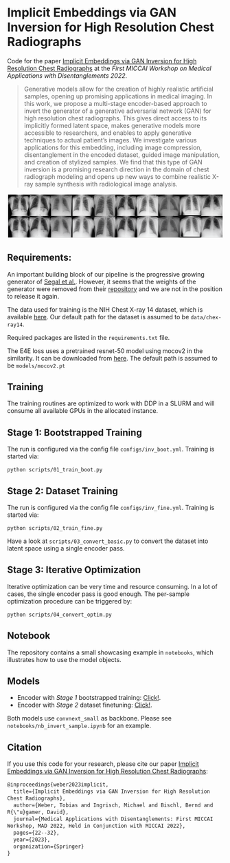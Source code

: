 # Implicit Embeddings via GAN Inversion for High Resolution Chest Radiographs

Code for the paper [Implicit Embeddings via GAN Inversion for High Resolution Chest Radiographs](https://link.springer.com/chapter/10.1007/978-3-031-25046-0_3)
at the *First MICCAI Workshop on Medical Applications with Disentanglements 2022*.

>Generative models allow for the creation of highly realistic artificial samples, 
> opening up promising applications in medical imaging. In this work, we propose a 
> multi-stage encoder-based approach to invert the generator of a 
> generative adversarial network (GAN) for high resolution chest radiographs. 
> This gives direct access to its implicitly formed latent space, makes generative 
> models more accessible to researchers, and enables to apply generative techniques 
> to actual patient’s images. We investigate various applications for this embedding, 
> including image compression, disentanglement in the encoded dataset, 
> guided image manipulation, and creation of stylized samples. 
> We find that this type of GAN inversion is a promising research direction in 
> the domain of chest radiograph modeling and opens up new ways to combine realistic 
> X-ray sample synthesis with radiological image analysis.

<p align="center">
<img src=assets/inversion_grid.png />
</p>

## Requirements:

An important building block of our pipeline is the progressive growing generator of
[Segal et al.](https://link.springer.com/article/10.1007/s42979-021-00720-7).
However, it seems that the weights of the generator were removed from 
their [repository](https://github.com/BradSegal/CXR_PGGAN) and 
we are not in the position to release it again.

The data used for training is the NIH Chest X-ray 14 dataset, which is available
[here](https://nihcc.app.box.com/v/ChestXray-NIHCC). Our default path for the dataset
is assumed to be `data/chex-ray14`.

Required packages are listed in the `requirements.txt` file.

The E4E loss uses a pretrained resnet-50 model using mocov2 in the similarity.
It can be downloaded from [here](https://drive.google.com/file/d/18rLcNGdteX5LwT7sv_F7HWr12HpVEzVe/view?usp=sharing).
The default path is assumed to be `models/mocov2.pt`


## Training

The training routines are optimized to work with DDP in a SLURM and will consume 
all available GPUs in the allocated instance.

## Stage 1: Bootstrapped Training

The run is configured via the config file `configs/inv_boot.yml`.
Training is started via:

```shell
python scripts/01_train_boot.py
```


## Stage 2: Dataset Training

The run is configured via the config file `configs/inv_fine.yml`.
Training is started via:

```shell
python scripts/02_train_fine.py
```

Have a look at `scripts/03_convert_basic.py` to convert the dataset into latent space
using a single encoder pass.

## Stage 3: Iterative Optimization

Iterative optimization can be very time and resource consuming.
In a lot of cases, the single encoder pass is good enough.
The per-sample optimization procedure can be triggered by:

```shell
python scripts/04_convert_optim.py
```

## Notebook

The repository contains a small showcasing example in `notebooks`, which illustrates
how to use the model objects.

## Models

- Encoder with *Stage 1* bootstrapped training: [Click!](https://syncandshare.lrz.de/getlink/fi9kTBZBjZqq8LmfCempB6/convnext_boot.pt).
- Encoder with *Stage 2* dataset finetuning: [Click!](https://syncandshare.lrz.de/getlink/fi4fHTqZgzGewbfn91bmkm/convnext_fine.pt).

Both models use `convnext_small` as backbone.
Please see `notebooks/nb_invert_sample.ipynb` for an example.

## Citation

If you use this code for your research, please cite our paper [Implicit Embeddings via GAN Inversion for High Resolution Chest Radiographs](https://link.springer.com/chapter/10.1007/978-3-031-25046-0_3):

```
@inproceedings{weber2023implicit,
  title={Implicit Embeddings via GAN Inversion for High Resolution Chest Radiographs},
  author={Weber, Tobias and Ingrisch, Michael and Bischl, Bernd and R{\"u}gamer, David},
  journal={Medical Applications with Disentanglements: First MICCAI Workshop, MAD 2022, Held in Conjunction with MICCAI 2022},
  pages={22--32},
  year={2023},
  organization={Springer}
}
```

